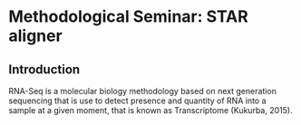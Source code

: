# Methodological Seminar: STAR aligner

## Introduction

RNA-Seq is a molecular biology methodology based on next generation sequencing that is use to detect presence and 
quantity of RNA into a sample at a given moment, that is known as Transcriptome (Kukurba, 2015). 
